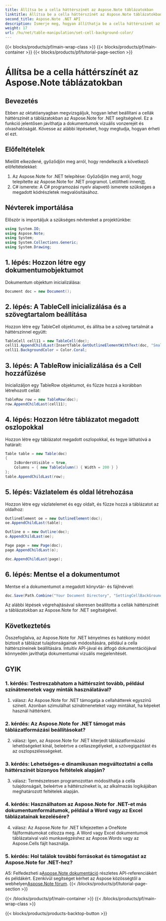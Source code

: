 ```yaml
---
title: Állítsa be a cella háttérszínét az Aspose.Note táblázatokban
linktitle: Állítsa be a cella háttérszínét az Aspose.Note táblázatokban
second_title: Aspose.Note .NET API
description: Ismerje meg, hogyan állíthatja be a cella háttérszínét az Aspose.Note táblázatokban a lépésenkénti útmutató segítségével. Javítsa a dokumentumok látványvilágát könnyedén.
weight: 17
url: /hu/net/table-manipulation/set-cell-background-color/
---
```


{{< blocks/products/pf/main-wrap-class >}}
{{< blocks/products/pf/main-container >}}
{{< blocks/products/pf/tutorial-page-section >}}

# Állítsa be a cella háttérszínét az Aspose.Note táblázatokban

## Bevezetés

Ebben az oktatóanyagban megvizsgáljuk, hogyan lehet beállítani a cellák háttérszínét a táblázatokban az Aspose.Note for .NET segítségével. Ez a funkció jelentősen javíthatja a dokumentumok vizuális vonzerejét és olvashatóságát. Kövesse az alábbi lépéseket, hogy megtudja, hogyan érheti el ezt.

## Előfeltételek

Mielőtt elkezdené, győződjön meg arról, hogy rendelkezik a következő előfeltételekkel:

1.  Az Aspose.Note for .NET telepítése: Győződjön meg arról, hogy telepítette az Aspose.Note for .NET programot. Letöltheti innen[itt](https://releases.aspose.com/note/net/).
2. C# ismerete: A C# programozási nyelv alapvető ismerete szükséges a megadott kódrészletek megvalósításához.

## Névterek importálása

Először is importáljuk a szükséges névtereket a projektünkbe:

```csharp
using System.IO;
using Aspose.Note;
using System;
using System.Collections.Generic;
using System.Drawing;
```

## 1. lépés: Hozzon létre egy dokumentumobjektumot

Dokumentum objektum inicializálása:

```csharp
Document doc = new Document();
```

## 2. lépés: A TableCell inicializálása és a szövegtartalom beállítása

Hozzon létre egy TableCell objektumot, és állítsa be a szöveg tartalmát a háttérszínnel együtt:

```csharp
TableCell cell11 = new TableCell(doc);
cell11.AppendChildLast(InsertTable.GetOutlineElementWithText(doc, "Small text"));
cell11.BackgroundColor = Color.Coral;
```

## 3. lépés: A TableRow inicializálása és a Cell hozzáfűzése

Inicializáljon egy TableRow objektumot, és fűzze hozzá a korábban létrehozott cellát:

```csharp
TableRow row = new TableRow(doc);
row.AppendChildLast(cell11);
```

## 4. lépés: Hozzon létre táblázatot megadott oszlopokkal

Hozzon létre egy táblázatot megadott oszlopokkal, és tegye láthatóvá a határait:

```csharp
Table table = new Table(doc)
{
    IsBordersVisible = true,
    Columns = { new TableColumn() { Width = 200 } }
};
table.AppendChildLast(row);
```

## 5. lépés: Vázlatelem és oldal létrehozása

Hozzon létre egy vázlatelemet és egy oldalt, és fűzze hozzá a táblázatot az oldalhoz:

```csharp
OutlineElement oe = new OutlineElement(doc);
oe.AppendChildLast(table);

Outline o = new Outline(doc);
o.AppendChildLast(oe);

Page page = new Page(doc);
page.AppendChildLast(o);

doc.AppendChildLast(page);
```

## 6. lépés: Mentse el a dokumentumot

Mentse el a dokumentumot a megadott könyvtár- és fájlnévvel:

```csharp
doc.Save(Path.Combine("Your Document Directory", "SettingCellBackGroundColor.pdf"));
```

Az alábbi lépések végrehajtásával sikeresen beállította a cellák háttérszínét a táblázatokban az Aspose.Note for .NET segítségével.

## Következtetés

Összefoglalva, az Aspose.Note for .NET kényelmes és hatékony módot biztosít a táblázat tulajdonságainak módosítására, például a cella háttérszíneinek beállítására. Intuitív API-jával és átfogó dokumentációjával könnyedén javíthatja dokumentumai vizuális megjelenítését.

## GYIK

### 1. kérdés: Testreszabhatom a háttérszínt tovább, például színátmenetek vagy minták használatával?

1. válasz: Az Aspose.Note for .NET támogatja a cellahátterek egyszínű színeit. Azonban szimulálhat színátmeneteket vagy mintákat, ha képeket használ háttérként.

### 2. kérdés: Az Aspose.Note for .NET támogat más táblázatformázási beállításokat?

2. válasz: Igen, az Aspose.Note for .NET kiterjedt táblázatformázási lehetőségeket kínál, beleértve a cellaszegélyeket, a szövegigazítást és az oszlopszélességeket.

### 3. kérdés: Lehetséges-e dinamikusan megváltoztatni a cella háttérszínét bizonyos feltételek alapján?

3. válasz: Természetesen programozottan módosíthatja a cella tulajdonságait, beleértve a háttérszíneket is, az alkalmazás logikájában meghatározott feltételek alapján.

### 4. kérdés: Használhatom az Aspose.Note for .NET-et más dokumentumformátumok, például a Word vagy az Excel táblázatainak kezelésére?

4. válasz: Az Aspose.Note for .NET kifejezetten a OneNote fájlformátumokat célozza meg. A Word vagy Excel dokumentumok táblázataival való munkavégzéshez az Aspose.Words vagy az Aspose.Cells fájlt használja.

### 5. kérdés: Hol találok további forrásokat és támogatást az Aspose.Note for .NET-hez?

 A5: Felfedezheti a[Aspose.Note dokumentáció](https://reference.aspose.com/note/net/) részletes API-referenciákért és példákért. Ezenkívül segítséget kérhet az Aspose közösségtől a webhelyen[Aspose.Note fórum](https://forum.aspose.com/c/note/28).
{{< /blocks/products/pf/tutorial-page-section >}}

{{< /blocks/products/pf/main-container >}}
{{< /blocks/products/pf/main-wrap-class >}}

{{< blocks/products/products-backtop-button >}}
